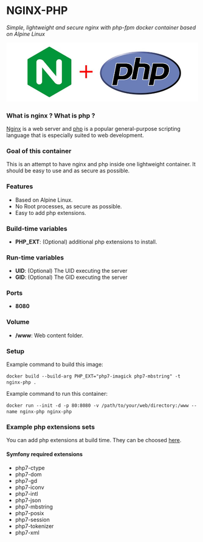 NGINX-PHP
=========
*Simple, lightweight and secure nginx with php-fpm docker container based on Alpine Linux*

![nginx-php](nginxphp.png)

### What is nginx ? What is php ?
[Nginx](http://nginx.org/) is a web server and [php](http://php.net/) is a popular general-purpose scripting language that is especially suited to web development.

### Goal of this container
This is an attempt to have nginx and php inside one lightweight container. It should be easy to use and as secure as possible.

### Features
- Based on Alpine Linux.
- No Root processes, as secure as possible.
- Easy to add php extensions.

### Build-time variables
- **PHP_EXT**: (Optional) additional php extensions to install.

### Run-time variables
- **UID**: (Optional) The UID executing the server
- **GID**: (Optional) The GID executing the server

### Ports
- **8080**

### Volume
- **/www**: Web content folder.

### Setup
Example command to build this image:
```
docker build --build-arg PHP_EXT="php7-imagick php7-mbstring" -t nginx-php .
```
Example command to run this container:
```
docker run --init -d -p 80:8080 -v /path/to/your/web/directory:/www --name nginx-php nginx-php
```

### Example php extensions sets

You can add php extensions at build time. They can be choosed [here](https://pkgs.alpinelinux.org/packages?name=php7-*&branch=v3.8&arch=x86_64).

#### Symfony required extensions
- php7-ctype
- php7-dom
- php7-gd 
- php7-iconv 
- php7-intl 
- php7-json 
- php7-mbstring
- php7-posix
- php7-session
- php7-tokenizer
- php7-xml
